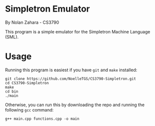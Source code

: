 # Simpletron Emulator
By Nolan Zahara  -  CS3790

This program is a simple emulator for the Simpletron Machine Language (SML).

# Usage
Running this program is easiest if you have `git` and `make` installed:
```
git clone https://github.com/NoelleTGS/CS3790-Simpletron.git
cd CS3790-Simpletron
make
cd bin
./main
```

Otherwise, you can run this by downloading the repo and running the following `gcc` command:
```
g++ main.cpp functions.cpp -o main
```
